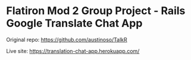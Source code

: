 # Flatiron Mod 2 Group Project - Rails Google Translate Chat App

Original repo: https://github.com/austinoso/TalkR

Live site: https://translation-chat-app.herokuapp.com/